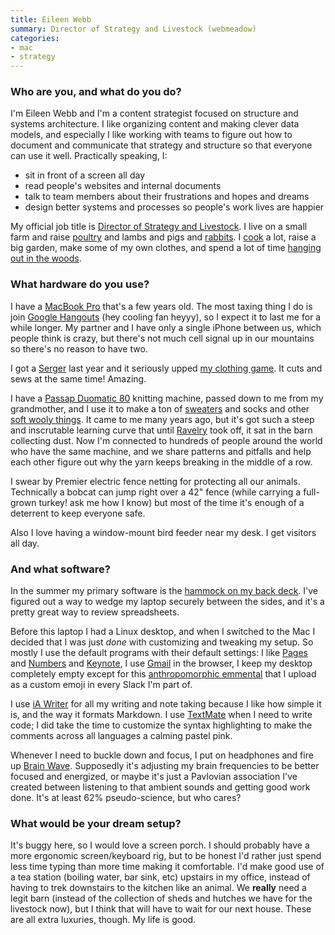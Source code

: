 ```yaml
---
title: Eileen Webb
summary: Director of Strategy and Livestock (webmeadow)
categories:
- mac
- strategy
---
```


### Who are you, and what do you do?

I'm Eileen Webb and I'm a content strategist focused on structure and systems architecture. I like organizing content and making clever data models, and especially I like working with teams to figure out how to document and communicate that strategy and structure so that everyone can use it well. Practically speaking, I:

* sit in front of a screen all day
* read people's websites and internal documents
* talk to team members about their frustrations and hopes and dreams
* design better systems and processes so people's work lives are happier

My official job title is [Director of Strategy and Livestock](http://webmeadow.com/ "Eileen and Aaron's company site."). I live on a small farm and raise [poultry](https://twitter.com/webmeadow/status/787023685265657860 "Eileen's Twitter photo of her poultry.") and lambs and pigs and [rabbits](https://twitter.com/webmeadow/status/836584676181434370 "Eileen's Twitter photo of her bunnies."). I [cook](https://twitter.com/webmeadow/status/828289423322148864 "Eileen's Twitter photo of her bagels.") a lot, raise a big garden, make some of my own clothes, and spend a lot of time [hanging out in the woods](https://twitter.com/webmeadow/status/773190108564582400 "Eileen's Twitter photo of the woods.").

### What hardware do you use?

I have a [MacBook Pro][macbook-pro] that's a few years old. The most taxing thing I do is join [Google Hangouts][google-hangouts] (hey cooling fan heyyy), so I expect it to last me for a while longer. My partner and I have only a single iPhone between us, which people think is crazy, but there's not much cell signal up in our mountains so there's no reason to have two. 

I got a [Serger][1034d] last year and it seriously upped [my clothing game](https://twitter.com/webmeadow/status/795691826384539649 "Eileen's Twitter photo of her hand-made shirt and shawl."). It cuts and sews at the same time! Amazing. 

I have a [Passap Duomatic 80][duomatic-80] knitting machine, passed down to me from my grandmother, and I use it to make a ton of [sweaters](https://twitter.com/webmeadow/status/835129364186456065 "Eileen's Twitter photo of her hand-made sweater.") and socks and other [soft wooly things](https://twitter.com/webmeadow/status/815966106833731584 "Eileen's Twitter photo of her hand-made shawl."). It came to me many years ago, but it's got such a steep and inscrutable learning curve that until [Ravelry][] took off, it sat in the barn collecting dust. Now I'm connected to hundreds of people around the world who have the same machine, and we share patterns and pitfalls and help each other figure out why the yarn keeps breaking in the middle of a row.

I swear by Premier electric fence netting for protecting all our animals. Technically a bobcat can jump right over a 42" fence (while carrying a full-grown turkey! ask me how I know) but most of the time it's enough of a deterrent to keep everyone safe.

Also I love having a window-mount bird feeder near my desk. I get visitors all day.

### And what software?

In the summer my primary software is the [hammock on my back deck](https://twitter.com/webmeadow/status/746841330974810112 "Eileen's Twitter photo of her hammock."). I've figured out a way to wedge my laptop securely between the sides, and it's a pretty great way to review spreadsheets. 

Before this laptop I had a Linux desktop, and when I switched to the Mac I decided that I was just _done_ with customizing and tweaking my setup. So mostly I use the default programs with their default settings: I like [Pages][] and [Numbers][] and [Keynote][], I use [Gmail][] in the browser, I keep my desktop completely empty except for this [anthropomorphic emmental](http://www.softicons.com/culture-icons/cheeze-ikka-icons-by-troy-boy-design/emmental-cheese-icon "An icon of a small figure with a cheese wedge for a head.") that I upload as a custom emoji in every Slack I'm part of. 

I use [iA Writer][ia-writer] for all my writing and note taking because I like how simple it is, and the way it formats Markdown. I use [TextMate][textmate] when I need to write code; I did take the time to customize the syntax highlighting to make the comments across all languages a calming pastel pink.

Whenever I need to buckle down and focus, I put on headphones and fire up [Brain Wave][brain-wave-ios]. Supposedly it's adjusting my brain frequencies to be better focused and energized, or maybe it's just a Pavlovian association I've created between listening to that ambient sounds and getting good work done. It's at least 62% pseudo-science, but who cares? 

### What would be your dream setup?

It's buggy here, so I would love a screen porch. I should probably have a more ergonomic screen/keyboard rig, but to be honest I'd rather just spend less time typing than more time making it comfortable. I'd make good use of a tea station (boiling water, bar sink, etc) upstairs in my office, instead of having to trek downstairs to the kitchen like an animal. We **really** need a legit barn (instead of the collection of sheds and hutches we have for the livestock now), but I think that will have to wait for our next house. These are all extra luxuries, though. My life is good.

[1034d]: https://www.brother-usa.com/products/1034d "A sewing machine."
[brain-wave-ios]: https://itunes.apple.com/us/app/brain-wave-32-advanced-binaural/id307219387 "A binaural app."
[duomatic-80]: http://www.passapcanada.com/dm-80-introdution.htm "A knitting machine."
[gmail]: https://mail.google.com/mail/ "Web-based email."
[google-hangouts]: https://hangouts.google.com/ "A voice, video and text chat service."
[ia-writer]: https://ia.net/writer/updates/ia-writer-for-mac "A full-screen writing tool for the Mac."
[keynote]: https://www.apple.com/keynote/ "Presentation software for the Mac."
[macbook-pro]: https://www.apple.com/macbook-pro/ "A laptop."
[numbers]: https://www.apple.com/numbers/ "A spreadsheet application for the Mac."
[pages]: https://www.apple.com/pages/ "A Mac word processor and layout tool from Apple."
[ravelry]: https://www.ravelry.com/ "A social network for knitters and crocheters."
[textmate]: https://macromates.com/ "A text editor for the Mac."
